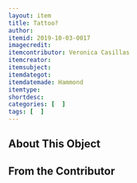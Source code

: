 ```yaml
---
layout: item
title: Tattoo?
author: 
itemid: 2019-10-03-0017
imagecredit: 
itemcontributor: Veronica Casillas
itemcreator: 
itemsubject: 
itemdategot: 
itemdatemade: Hammond
itemtype: 
shortdesc: 
categories: [  ]
tags: [  ]
---
```

## About This Object


## From the Contributor
